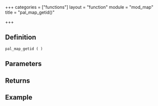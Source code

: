 +++
categories = ["functions"]
layout = "function"
module = "mod_map"
title = "pal_map_getid()"

+++

## Definition

    pal_map_getid ( )

## Parameters

## Returns

## Example
